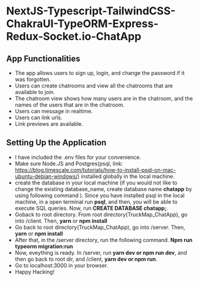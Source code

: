 # NextJS-Typescript-TailwindCSS-ChakraUI-TypeORM-Express-Redux-Socket.io-ChatApp

## App Functionalities

- The app allows users to sign up, login, and change the password if it was forgotten.
- Users can create chatrooms and view all the chatrooms that are available to join.
- The chatroom view shows how many users are in the chatroom, and the names of the users that are in the chatroom.
- Users can message in realtime.
- Users can link urls.
- Link previews are available.

## Setting Up the Application

- I have included the .env files for your convenience.
- Make sure Node.JS and Postgres(psql, link: https://blog.timescale.com/tutorials/how-to-install-psql-on-mac-ubuntu-debian-windows/) installed globally in the local machine.
- create the database in your local machine (if you would not like to change the existing database_name, create database name **chatapp** by using following command ). Since you have installed psql in the local machine, in a open terminal run **psql**, and then, you will be able to execute SQL queries. Now, run **CREATE DATABASE chatapp;**.
- Goback to root directory. From root directory(TruckMap_ChatApp), go into /client. Then, **yarn** or **npm install**
- Go back to root directory(TruckMap_ChatApp), go into /server. Then, **yarn** or **npm install**
- After that, in the /server directory, run the following command.
  **Npm run typeorm migration:run**
- Now, eveything is ready. In /server, run **yarn dev or npm run dev**, and then go back to root dir, and /client, **yarn dev or npm run**.
- Go to localhost:3000 in your browser.
- Happy Hacking!
